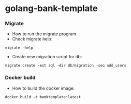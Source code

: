# golang-bank-template


### Migrate

* How to run the migrate program 
* Check migrate help:
```
migrate -help
```
* Create new migration script for db:
```
migrate create -ext sql -dir db/migration -seq add_users
```

### Docker build

* How to build the docker image: 
```
docker build -t banktemplate:latest .
```
